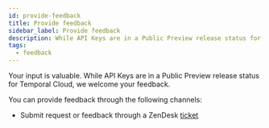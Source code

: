 ```yaml
---
id: provide-feedback
title: Provide feedback
sidebar_label: Provide feedback
description: While API Keys are in a Public Preview release status for Temporal Cloud, we welcome your feedback.
tags:
  - feedback
---
```


Your input is valuable.
While API Keys are in a Public Preview release status for Temporal Cloud, we welcome your feedback.

You can provide feedback through the following channels:

- Submit request or feedback through a ZenDesk [ticket](/cloud/support#support-ticket)
